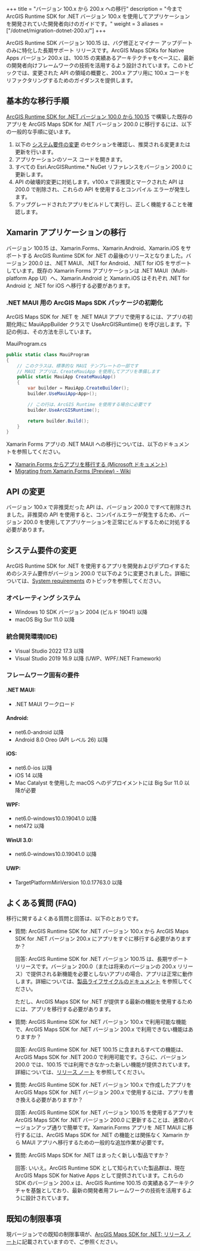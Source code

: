 +++
title = "バージョン 100.x から 200.x への移行"
description = "今まで ArcGIS Runtime SDK for .NET バージョン 100.x を使用してアプリケーションを開発されていた開発者向けのガイドです。"
weight = 3
aliases = ["/dotnet/migration-dotnet-200.x/"]
+++

ArcGIS Runtime SDK バージョン 100.15 は、バグ修正とマイナー アップデートのみに特化した長期サポート リリースです。ArcGIS Maps SDKs for Native Apps バージョン 200.x は、100.15 の実績あるアーキテクチャをベースに、最新の開発者向けフレームワークの技術を活用するよう設計されています。このトピックでは、変更された API の領域の概要と、200.x アプリ用に 100.x コードをリファクタリングするためのガイダンスを提供します。

## 基本的な移行手順
[ArcGIS Runtime SDK for .NET バージョン 100.0 から 100.15](https://developers.arcgis.com/net/v100/) で構築した既存のアプリを ArcGIS Maps SDK for .NET バージョン 200.0 に移行するには、以下の一般的な手順に従います。

1. 以下の [システム要件の変更](#システム要件の変更) のセクションを確認し、推奨される変更または更新を行います。
2. アプリケーションのソース コードを開きます。
3. すべての Esri.ArcGISRuntime.* NuGet リファレンスをバージョン 200.0 に更新します。
4. API の破壊的変更に対処します。v100.x で非推奨とマークされた API は 200.0 で削除され、これらの API を使用するとコンパイル エラーが発生します。
5. アップグレードされたアプリをビルドして実行し、正しく機能することを確認します。

## Xamarin アプリケーションの移行
バージョン 100.15 は、Xamarin.Forms、Xamarin.Android、Xamarin.iOS をサポートする ArcGIS Runtime SDK for .NET の最後のリリースとなりました。バージョン 200.0 は、.NET MAUI、.NET for Android、.NET for iOS をサポートしています。既存の Xamarin Forms アプリケーションは .NET MAUI（Multi-platform App UI）へ、Xamarin.Android と Xamarin.iOS はそれぞれ .NET for Android と .NET for iOS へ移行する必要があります。

### .NET MAUI 用の ArcGIS Maps SDK パッケージの初期化
ArcGIS Maps SDK for .NET を .NET MAUI アプリで使用するには、アプリの初期化時に MauiAppBuilder クラスで UseArcGISRuntime() を呼び出します。下記の例は、その方法を示しています。

MauiProgram.cs
```c#
public static class MauiProgram
{
    // このクラスは、標準的な MAUI テンプレートの一部です
    // MAUI アプリは、CreateMauiApp を使用してアプリを準備します
    public static MauiApp CreateMauiApp()
    {
        var builder = MauiApp.CreateBuilder();
        builder.UseMauiApp<App>();

        // この行は、ArcGIS Runtime を使用する場合に必要です
        builder.UseArcGISRuntime();

        return builder.Build();
    }
}
```
Xamarin Forms アプリの .NET MAUI への移行については、以下のドキュメントを参照してください。
* [Xamarin.Forms からアプリを移行する (Microsoft ドキュメント)](https://learn.microsoft.com/ja-jp/dotnet/maui/get-started/migrate?view=net-maui-7.0)
* [Migrating from Xamarin.Forms (Preview) - Wiki](https://github.com/dotnet/maui/wiki/Migrating-from-Xamarin.Forms-(Preview))

## API の変更
バージョン 100.x で非推奨だった API は、バージョン 200.0 ですべて削除されました。非推奨の API を使用すると、コンパイルエラーが発生するため、バージョン 200.0 を使用してアプリケーションを正常にビルドするために対処する必要があります。

## システム要件の変更
ArcGIS Runtime SDK for .NET を使用するアプリを開発およびデプロイするためのシステム要件がバージョン 200.0 で以下のように変更されました。詳細については、[System requirements](https://developers.arcgis.com/net/reference/system-requirements/) のトピックを参照してください。

### オペレーティング システム
* Windows 10 SDK バージョン 2004 (ビルド 19041) 以降
* macOS Big Sur 11.0 以降

### 統合開発環境(IDE)
* Visual Studio 2022 17.3 以降
* Visual Studio 2019 16.9 以降 (UWP、WPF/.NET Framework)

### フレームワーク固有の要件
#### .NET MAUI:
* .NET MAUI ワークロード

#### Android:
* net6.0-android 以降
* Android 8.0 Oreo (API レベル 26) 以降

#### iOS:
* net6.0-ios 以降
* iOS 14 以降
* Mac Catalyst を使用した macOS へのデプロイメントには Big Sur 11.0 以降が必要

#### WPF:
* net6.0-windows10.0.19041.0 以降
* net472 以降

#### WinUI 3.0:
* net6.0-windows10.0.19041.0 以降

#### UWP:
* TargetPlatformMinVersion 10.0.17763.0 以降

## よくある質問 (FAQ)
移行に関するよくある質問と回答は、以下のとおりです。

* 質問: ArcGIS Runtime SDK for .NET バージョン 100.x から ArcGIS Maps SDK for .NET バージョン 200.x にアプリをすぐに移行する必要がありますか？

    回答: ArcGIS Runtime SDK for .NET バージョン 100.15 は、長期サポート リリースです。バージョン 200.0（または将来のバージョンの 200.x リリース）で提供される新機能を必要としないアプリの場合、アプリは正常に動作します。詳細については、[製品ライフサイクルのドキュメント](https://support.esri.com/en/Products/Developers/native-runtime-sdks/arcgis-runtime-sdk-for-dotNET/100-15#product-support) を参照してください。
    
    ただし、ArcGIS Maps SDK for .NET が提供する最新の機能を使用するためには、アプリを移行する必要があります。

* 質問: ArcGIS Runtime SDK for .NET バージョン 100.x で利用可能な機能で、ArcGIS Maps SDK for .NET バージョン 200.x で利用できない機能はありますか？

    回答: ArcGIS Runtime SDK for .NET 100.15 に含まれるすべての機能は、ArcGIS Maps SDK for .NET 200.0 で利用可能です。さらに、バージョン 200.0 では、100.15 では利用できなかった新しい機能が提供されています。詳細については、[リリース ノート](https://developers.arcgis.com/net/release-notes/) を参照してください。

* 質問: ArcGIS Runtime SDK for .NET バージョン 100.x で作成したアプリを ArcGIS Maps SDK for .NET バージョン 200.x で使用するには、アプリを書き換える必要がありますか？

    回答: ArcGIS Runtime SDK for .NET バージョン 100.15 を使用するアプリを ArcGIS Maps SDK for .NET バージョン 200.0 に更新することは、通常のバージョンアップ通りで簡単です。Xamarin.Forms アプリを .NET MAUI に移行するには、ArcGIS Maps SDK for .NET の機能とは関係なく Xamarin から MAUI アプリへ移行するための一般的な追加作業が必要です。

* 質問: ArcGIS Maps SDK for .NET はまったく新しい製品ですか？

    回答: いいえ。ArcGIS Runtime SDK として知られていた製品群は、現在 ArcGIS Maps SDK for Native Apps として提供されています。これらの SDK のバージョン 200.x は、ArcGIS Runtime 100.15 の実績あるアーキテクチャを基盤としており、最新の開発者用フレームワークの技術を活用するように設計されています。

## 既知の制限事項
現バージョンでの既知の制限事項が、[ArcGIS Maps SDK for .NET: リリース ノート](https://developers.arcgis.com/net/reference/release-notes/)に記載されていますので、ご参照ください。

